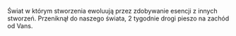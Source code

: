 Świat w którym stworzenia ewoluują przez zdobywanie esencji z innych stworzeń. Przeniknął do naszego świata, 2 tygodnie drogi pieszo na zachód od Vans.